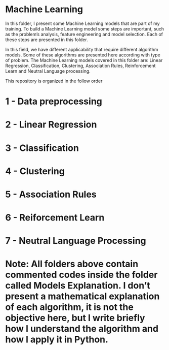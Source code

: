 # Machine Learning 

In this folder, I present some Machine Learning models that are part of my training. To build a Machine Learning model some steps are important, such as the problem’s analysis, feature engineering and model selection. Each of these steps are presented in this folder.

In this field, we have different applicability that require different algorithm models. Some of these algorithms are presented here according with type of problem. The Machine Learning models covered in this folder are: Linear Regression, Classification, Clustering, Association Rules, Reinforcement Learn and Neutral Language  processing.

This repository is organized in the follow order

# 1 - Data preprocessing
# 2 - Linear Regression
# 3 - Classification
# 4 - Clustering
# 5 - Association Rules
# 6 - Reiforcement Learn
# 7 - Neutral Language Processing

# Note: All folders above contain commented codes inside the folder called Models Explanation. I don’t present a  mathematical explanation of each algorithm, it is not the objective here, but I write briefly how I understand the algorithm and how I apply it in Python.
